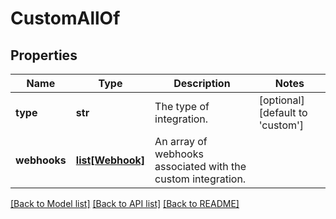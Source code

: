 # CustomAllOf

## Properties
Name | Type | Description | Notes
------------ | ------------- | ------------- | -------------
**type** | **str** | The type of integration. | [optional] [default to 'custom']
**webhooks** | [**list[Webhook]**](Webhook.md) | An array of webhooks associated with the custom integration. | 

[[Back to Model list]](../README.md#documentation-for-models) [[Back to API list]](../README.md#documentation-for-api-endpoints) [[Back to README]](../README.md)


